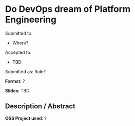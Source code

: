 # Do DevOps dream of Platform Engineering

Submitted to:
- Where?

Accepted to: 
- TBD

Submitted as: Role?

**Format**: ?

**Slides**: TBD

## Description / Abstract

**OSS Project used**: ?